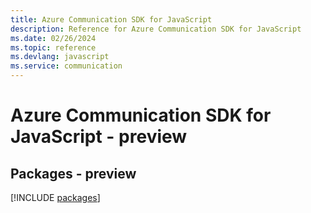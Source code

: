 ```yaml
---
title: Azure Communication SDK for JavaScript
description: Reference for Azure Communication SDK for JavaScript
ms.date: 02/26/2024
ms.topic: reference
ms.devlang: javascript
ms.service: communication
---
```

# Azure Communication SDK for JavaScript - preview
## Packages - preview
[!INCLUDE [packages](communication-index.md)]